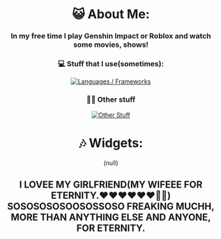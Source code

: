 <div align="center">
  <h1> 😺 About Me: </h1>
  <h3> In my free time I play Genshin Impact or Roblox and watch some movies, shows!<br></h3>
  <h3>💻 Stuff that I use(sometimes):</h3>
  <a href="https://skillicons.dev">
    <img alt="Languages / Frameworks" src="https://skillicons.dev/icons?i=html,astro,css,js,ts,md&perline=13">
  </a>
  <h3>🧑‍💻 Other stuff</h3>
  <a href="https://skillicons.dev">
    <img alt="Other Stuff" src="https://skillicons.dev/icons?i=windows,discord,github,vscode&perline=13">
  </a>
</div>

<div align="center">
  <h1>🎶 Widgets:</h1>

(null)  

**<h2>I LOVEE MY GIRLFRIEND(MY WIFEEE FOR ETERNITY.❤️❤️❤️❤️❤️❤️💍💍) SOSOSOSOSOOSOSSOSO FREAKING MUCHH, MORE THAN ANYTHING ELSE AND ANYONE, FOR ETERNITY.</h2>**
